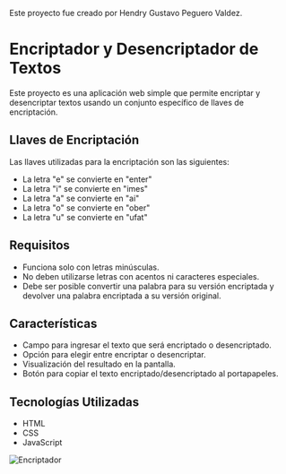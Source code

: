 Este proyecto fue creado por Hendry Gustavo Peguero Valdez.

# Encriptador y Desencriptador de Textos

Este proyecto es una aplicación web simple que permite encriptar y desencriptar textos usando un conjunto específico de llaves de encriptación. 

## Llaves de Encriptación

Las llaves utilizadas para la encriptación son las siguientes:

- La letra "e" se convierte en "enter"
- La letra "i" se convierte en "imes"
- La letra "a" se convierte en "ai"
- La letra "o" se convierte en "ober"
- La letra "u" se convierte en "ufat"

## Requisitos

- Funciona solo con letras minúsculas.
- No deben utilizarse letras con acentos ni caracteres especiales.
- Debe ser posible convertir una palabra para su versión encriptada y devolver una palabra encriptada a su versión original.

## Características

- Campo para ingresar el texto que será encriptado o desencriptado.
- Opción para elegir entre encriptar o desencriptar.
- Visualización del resultado en la pantalla.
- Botón para copiar el texto encriptado/desencriptado al portapapeles.

## Tecnologías Utilizadas

- HTML
- CSS
- JavaScript

![Encriptador](https://github.com/user-attachments/assets/e331a9bd-f452-4701-8602-be8292bc2b88)

